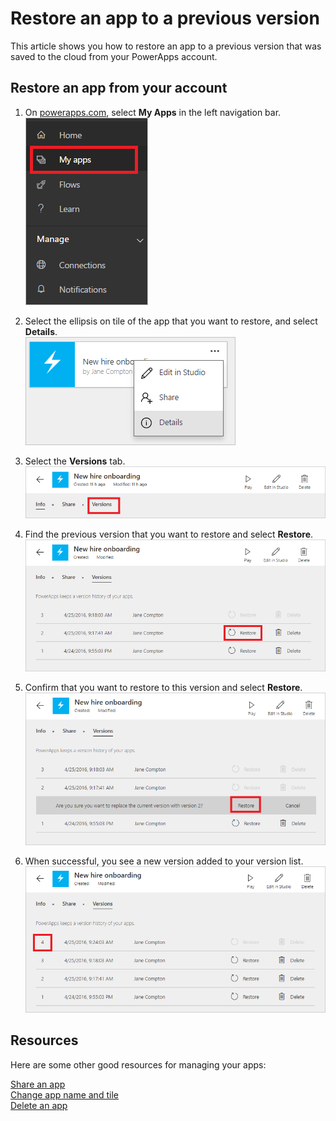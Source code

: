 <properties
    pageTitle="Restore your app to a previous version | Microsoft PowerApps"
    description="Restore an app"
    services=""
    suite="powerapps"
    documentationCenter="na"
    authors="jamesol-msft"
    manager="erikre"
    editor=""
    tags=""
/>
<tags
    ms.service="powerapps"
    ms.devlang="na"
    ms.topic="article"
    ms.tgt_pltfrm="na"
    ms.workload="na"
    ms.date="04/28/2016"
    ms.author="jamesol"/>

# Restore an app to a previous version #

This article shows you how to restore an app to a previous version that was saved to the cloud from your PowerApps account.

## Restore an app from your account ##

1. On [powerapps.com][1], select **My Apps** in the left navigation bar.  
![](./media/restore-an-app/new-file-apps-portal.png)

1. Select the ellipsis on tile of the app that you want to restore, and select **Details**.  
![](./media/restore-an-app/new_tile_details.png)

1. Select the **Versions** tab.  
![](./media/restore-an-app/new_portal_versions_tab.png)

1. Find the previous version that you want to restore and select **Restore**.  
![](./media/restore-an-app/new_portal_version_list.png)

1. Confirm that you want to restore to this version and select **Restore**.  
![](./media/restore-an-app/new_portal_version_list_restore_button.png)

1. When successful, you see a new version added to your version list.  
![](./media/restore-an-app/new_portal_version_list_new_version_added.png)

## Resources

Here are some other good resources for managing your apps:

[Share an app](./share-app.md)  
[Change app name and tile](./set-name-tile.md)  
[Delete an app](./delete-app.md)


[1]: https://web.powerapps.com